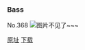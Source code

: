 ### Bass
No.368
![图片不见了~~~](https://imgs.xkcd.com/comics/bass.png)

[原址](https://xkcd.com//368) [下载](https://imgs.xkcd.com/comics/bass.png)


